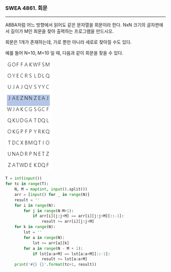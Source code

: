 ### SWEA 4861. 회문

---

ABBA처럼 어느 방향에서 읽어도 같은 문자열을 회문이라 한다. NxN 크기의 글자판에서 길이가 M인 회문을 찾아 출력하는 프로그램을 만드시오.

회문은 1개가 존재하는데, 가로 뿐만 아니라 세로로 찾아질 수도 있다.

예를 들어 N=10, M=10 일 때, 다음과 같이 회문을 찾을 수 있다.

![12](./images/12.PNG)

```python
T = int(input())
for tc in range(T):
    N, M = map(int, input().split())
    arr = [input() for _ in range(N)]
    result = ''
    for i in range(N):
        for j in range(N-M+1):
            if arr[i][j:j+M] == arr[i][j:j+M][::-1]:
                result += arr[i][j:j+M]
    for k in range(N):
        lst = ''
        for a in range(N):
            lst += arr[a][k]
        for a in range(N - M + 1):
            if lst[a:a+M] == lst[a:a+M][::-1]:
                result += lst[a:a+M]
    print('#{} {}'.format(tc+1, result))
```

